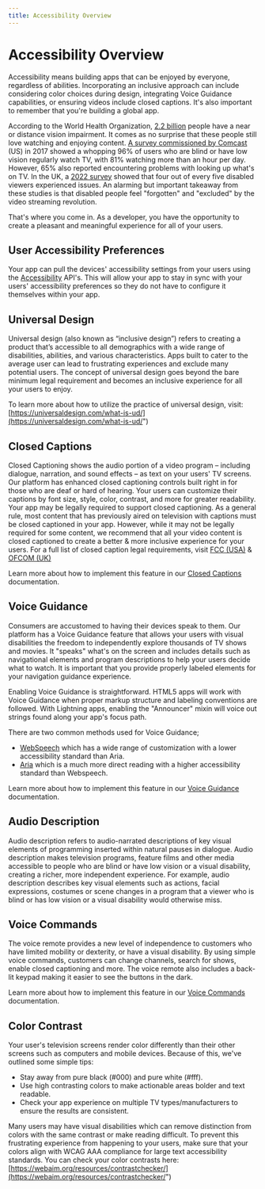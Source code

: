 ```yaml
---
title: Accessibility Overview
---
```

# Accessibility Overview

Accessibility means building apps that can be enjoyed by everyone, regardless of abilities. Incorporating an inclusive approach can include considering color choices during design, integrating Voice Guidance capabilities, or ensuring videos include closed captions. It's also important to remember that you're building a global app.

According to the World Health Organization, [2.2 billion](https://www.who.int/health-topics/blindness-and-vision-loss#tab=tab_1) people have a near or distance vision impairment. It comes as no surprise that these people still love watching and enjoying content. [A survey commissioned by Comcast](https://www.afb.org/research-and-initiatives/statistics/adults) (US) in 2017 showed a whopping 96% of users who are blind or have low vision regularly watch TV, with 81% watching more than an hour per day. However, 65% also reported encountering problems with looking up what's on TV. In the UK, a [2022 survey](https://bighack.org/video-on-demand-streaming-and-accessibility-the-big-hack-survey-feedback/) showed that four out of every five disabled viewers experienced issues. An alarming but important takeaway from these studies is that disabled people feel "forgotten" and "excluded" by the video streaming revolution.

That's where you come in. As a developer, you have the opportunity to create a pleasant and meaningful experience for all of your users.


## User Accessibility Preferences
Your app can pull the devices' accessibility settings from your users using the [Accessibility](../getting-started/quick-start-guide.md) API's. This will allow your app to stay in sync with your users' accessibility preferences so they do not have to configure it themselves within your app.

## Universal Design

Universal design (also known as “inclusive design”) refers to creating a product that’s accessible to all demographics with a wide range of disabilities, abilities, and various characteristics. Apps built to cater to the average user can lead to frustrating experiences and exclude many potential users. The concept of universal design goes beyond the bare minimum legal requirement and becomes an inclusive experience for all your users to enjoy.

To learn more about how to utilize the practice of universal design, visit:
[https://universaldesign.com/what-is-ud/](https://universaldesign.com/what-is-ud/")

## Closed Captions
Closed Captioning shows the audio portion of a video program – including dialogue, narration, and sound effects – as text on your users' TV screens. Our platform has enhanced closed captioning controls built right in for those who are deaf or hard of hearing. Your users can customize their captions by font size, style, color, contrast, and more for greater readability.
Your app may be legally required to support closed captioning. As a general rule, most content that has previously aired on television with captions must be closed captioned in your app. However, while it may not be legally required for some content, we recommend that all your video content is closed captioned to create a better & more inclusive experience for your users. For a full list of closed caption legal requirements, visit
 [FCC (USA)](https://www.fcc.gov/consumers/guides/captioning-internet-video-programming") & [OFCOM (UK)](https://www.ofcom.org.uk/__data/assets/pdf_file/0025/212776/provision-of-tv-access-services-guidelines.pdf")

 Learn more about how to implement this feature in our [Closed Captions](./closed-captions.md) documentation.


## Voice Guidance
Consumers are accustomed to having their devices speak to them. Our platform has a Voice Guidance feature that allows your users with visual disabilities the freedom to independently explore thousands of TV shows and movies. It "speaks" what's on the screen and includes details such as navigational elements and program descriptions to help your users decide what to watch. It is important that you provide properly labeled elements for your navigation guidance experience.

Enabling Voice Guidance is straightforward. HTML5 apps will work with Voice Guidance when proper markup structure and labeling conventions are followed. With Lightning apps, enabling the "Announcer" mixin will voice out strings found along your app's focus path.

There are two common methods used for Voice Guidance;
* [WebSpeech](https://developer.mozilla.org/en-US/docs/Web/API/SpeechSynthesis) which has a wide range of customization with a lower accessibility standard than Aria.
* [Aria](https://developer.mozilla.org/en-US/docs/Web/Accessibility/ARIA) which is a much more direct reading with a higher accessibility standard than Webspeech.

Learn more about how to implement this feature in our [Voice Guidance](../discovery/voice-commands.md) documentation.

## Audio Description
Audio description refers to audio-narrated descriptions of key visual elements of programming inserted within natural pauses in dialogue. Audio description makes television programs, feature films and other media accessible to people who are blind or have low vision or a visual disability, creating a richer, more independent experience. For example, audio description describes key visual elements such as actions, facial expressions, costumes or scene changes in a program that a viewer who is blind or has low vision or a visual disability would otherwise miss.

## Voice Commands
The voice remote provides a new level of independence to customers who have limited mobility or dexterity, or have a visual disability. By using simple voice commands, customers can change channels, search for shows, enable closed captioning and more. The voice remote also includes a back-lit keypad making it easier to see the buttons in the dark.

Learn more about how to implement this feature in our [Voice Commands](../discovery/voice-commands.md) documentation.

## Color Contrast
Your user's television screens render color differently than their other screens such as computers and mobile devices. Because of this, we've outlined some simple tips:

* Stay away from pure black (#000) and pure white (#fff).
* Use high contrasting colors to make actionable areas bolder and text readable.
* Check your app experience on multiple TV types/manufacturers to ensure the results are consistent.

Many users may have visual disabilities which can remove distinction from colors with the same contrast or make reading difficult. To prevent this frustrating experience from happening to your users, make sure that your colors align with WCAG AAA compliance for large text accessibility standards. You can check your color contrasts here:
[https://webaim.org/resources/contrastchecker/](https://webaim.org/resources/contrastchecker/")
